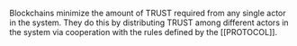 Blockchains minimize the amount of TRUST required from any single actor in the system. They do this by distributing TRUST among different actors in the system via cooperation with the rules defined by the [[PROTOCOL]].